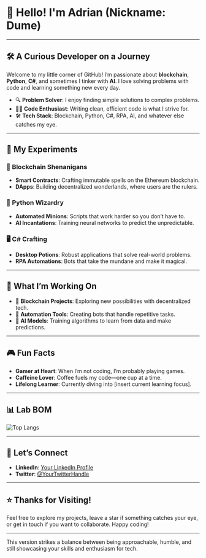 # 👋 Hello! I'm Adrian (Nickname: Dume)

---

## 🛠️ A Curious Developer on a Journey

Welcome to my little corner of GitHub! I’m passionate about **blockchain**, **Python**, **C#**, and sometimes I tinker with **AI**. I love solving problems with code and learning something new every day.

- 🔍 **Problem Solver**: I enjoy finding simple solutions to complex problems.
- 🧑‍💻 **Code Enthusiast**: Writing clean, efficient code is what I strive for.
- 🛠 **Tech Stack**: Blockchain, Python, C#, RPA, AI, and whatever else catches my eye.

---

## 🧪 My Experiments

### 🔗 Blockchain Shenanigans
- **Smart Contracts**: Crafting immutable spells on the Ethereum blockchain.
- **DApps**: Building decentralized wonderlands, where users are the rulers.

### 🐍 Python Wizardry
- **Automated Minions**: Scripts that work harder so you don’t have to.
- **AI Incantations**: Training neural networks to predict the unpredictable.

### 🖥 C# Crafting
- **Desktop Potions**: Robust applications that solve real-world problems.
- **RPA Automations**: Bots that take the mundane and make it magical.

---

## 🚀 What I’m Working On

- 🔗 **Blockchain Projects**: Exploring new possibilities with decentralized tech.
- 🤖 **Automation Tools**: Creating bots that handle repetitive tasks.
- 🧠 **AI Models**: Training algorithms to learn from data and make predictions.

---

## 🎮 Fun Facts

- **Gamer at Heart**: When I’m not coding, I’m probably playing games.
- **Caffeine Lover**: Coffee fuels my code—one cup at a time.
- **Lifelong Learner**: Currently diving into [insert current learning focus].

---

## 📊 Lab BOM

![Top Langs](https://github-readme-stats.vercel.app/api/top-langs/?username=dumebai&layout=compact&theme=radical)

---

## 🤝 Let’s Connect

- **LinkedIn**: [Your LinkedIn Profile](https://www.linkedin.com/in/dumebai)
- **Twitter**: [@YourTwitterHandle](https://twitter.com/yourhandle)

---

## ⭐ Thanks for Visiting!

Feel free to explore my projects, leave a star if something catches your eye, or get in touch if you want to collaborate. Happy coding!

---

This version strikes a balance between being approachable, humble, and still showcasing your skills and enthusiasm for tech.

